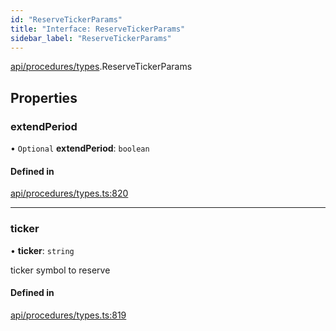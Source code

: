 ```yaml
---
id: "ReserveTickerParams"
title: "Interface: ReserveTickerParams"
sidebar_label: "ReserveTickerParams"
---
```


[api/procedures/types](../../../../../modules/API/Procedures/Types/Types.md).ReserveTickerParams

## Properties

### extendPeriod

• `Optional` **extendPeriod**: `boolean`

#### Defined in

[api/procedures/types.ts:820](https://github.com/PolymeshAssociation/polymesh-sdk/blob/995f17653/src/api/procedures/types.ts#L820)

___

### ticker

• **ticker**: `string`

ticker symbol to reserve

#### Defined in

[api/procedures/types.ts:819](https://github.com/PolymeshAssociation/polymesh-sdk/blob/995f17653/src/api/procedures/types.ts#L819)
